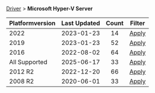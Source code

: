 
[Driver](/README.md)  >  **Microsoft Hyper-V Server**



| Platformversion | Last Updated |  Count | Filter | 
|---|:-------:|:-------:|:----:| 
| 2022 | 2023-01-23|   14 |  [Apply](/index/Driver/Microsoft_Hyper-V_Server/2022.md) |
| 2019 | 2023-01-23|   52 |  [Apply](/index/Driver/Microsoft_Hyper-V_Server/2019.md) |
| 2016 | 2022-08-02|   64 |  [Apply](/index/Driver/Microsoft_Hyper-V_Server/2016.md) |
| All Supported | 2025-06-17|   33 |  [Apply](/index/Driver/Microsoft_Hyper-V_Server/All_Supported.md) |
| 2012 R2 | 2022-12-20|   66 |  [Apply](/index/Driver/Microsoft_Hyper-V_Server/2012_R2.md) |
| 2008 R2 | 2020-06-01|   33 |  [Apply](/index/Driver/Microsoft_Hyper-V_Server/2008_R2.md) |
